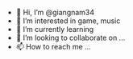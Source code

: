 - 👋 Hi, I’m @giangnam34
- 👀 I’m interested in game, music
- 🌱 I’m currently learning
- 💞️ I’m looking to collaborate on ...
- 📫 How to reach me ...

<!---
giangnam34/giangnam34 is a ✨ special ✨ repository because its `README.md` (this file) appears on your GitHub profile.
You can click the Preview link to take a look at your changes.
--->
